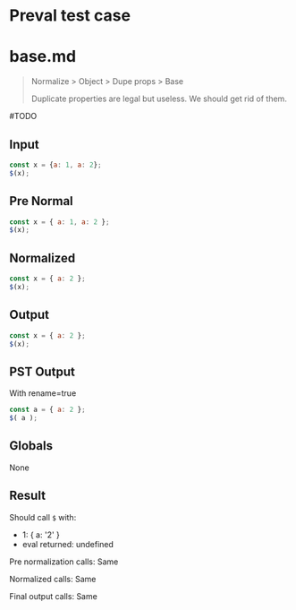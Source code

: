 # Preval test case

# base.md

> Normalize > Object > Dupe props > Base
>
> Duplicate properties are legal but useless. We should get rid of them.

#TODO

## Input

`````js filename=intro
const x = {a: 1, a: 2};
$(x);
`````

## Pre Normal


`````js filename=intro
const x = { a: 1, a: 2 };
$(x);
`````

## Normalized


`````js filename=intro
const x = { a: 2 };
$(x);
`````

## Output


`````js filename=intro
const x = { a: 2 };
$(x);
`````

## PST Output

With rename=true

`````js filename=intro
const a = { a: 2 };
$( a );
`````

## Globals

None

## Result

Should call `$` with:
 - 1: { a: '2' }
 - eval returned: undefined

Pre normalization calls: Same

Normalized calls: Same

Final output calls: Same
